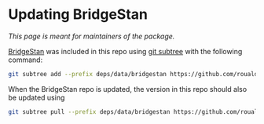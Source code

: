 # Updating BridgeStan

_This page is meant for maintainers of the package._

[BridgeStan](https://gitlab.com/roualdes/bridgestan) was included in this repo using [git subtree](https://www.atlassian.com/git/tutorials/git-subtree) with the following command:

```bash
git subtree add --prefix deps/data/bridgestan https://github.com/roualdes/bridgestan.git main --squash
```

When the BridgeStan repo is updated, the version in this repo should also be updated using

```bash
git subtree pull --prefix deps/data/bridgestan https://github.com/roualdes/bridgestan.git main --squash
```
